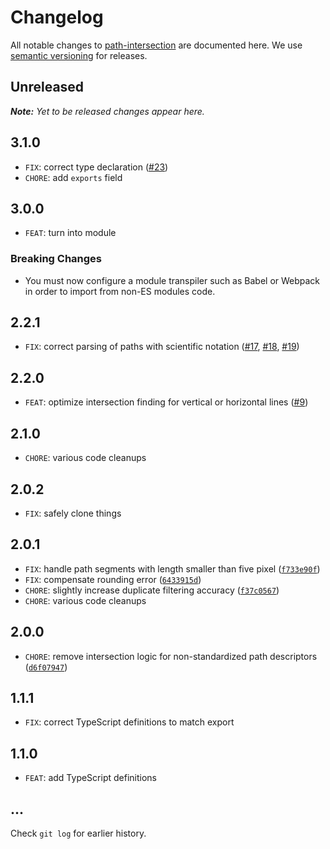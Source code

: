# Changelog

All notable changes to [path-intersection](https://github.com/bpmn-io/path-intersection) are documented here. We use [semantic versioning](http://semver.org/) for releases.

## Unreleased

___Note:__ Yet to be released changes appear here._

## 3.1.0

* `FIX`: correct type declaration ([#23](https://github.com/bpmn-io/path-intersection/pull/23))
* `CHORE`: add `exports` field

## 3.0.0

* `FEAT`: turn into module

### Breaking Changes

* You must now configure a module transpiler such as Babel or Webpack in order to import from non-ES modules code.

## 2.2.1

* `FIX`: correct parsing of paths with scientific notation ([#17](https://github.com/bpmn-io/path-intersection/issues/17), [#18](https://github.com/bpmn-io/path-intersection/issues/18), [#19](https://github.com/bpmn-io/path-intersection/issues/19))

## 2.2.0

* `FEAT`: optimize intersection finding for vertical or horizontal lines ([#9](https://github.com/bpmn-io/path-intersection/issues/9))

## 2.1.0

* `CHORE`: various code cleanups

## 2.0.2

* `FIX`: safely clone things

## 2.0.1

* `FIX`: handle path segments with length smaller than five pixel ([`f733e90f`](https://github.com/bpmn-io/path-intersection/commit/f733e90f5fd5251ca103f82d48cf84f5cf4d3ffc))
* `FIX`: compensate rounding error ([`6433915d`](https://github.com/bpmn-io/path-intersection/commit/6433915d11d6ddab3942c240fe6adf090bc3ca06))
* `CHORE`: slightly increase duplicate filtering accuracy ([`f37c0567`](https://github.com/bpmn-io/path-intersection/commit/f37c05672a9cfd413b032c4f9dd5a8e54a780541))
* `CHORE`: various code cleanups

## 2.0.0

* `CHORE`: remove intersection logic for non-standardized path descriptors ([`d6f07947`](https://github.com/bpmn-io/path-intersection/commit/d6f079474baf091914ee261efd98a88c4bf1990d))

## 1.1.1

* `FIX`: correct TypeScript definitions to match export

## 1.1.0

* `FEAT`: add TypeScript definitions

## ...

Check `git log` for earlier history.